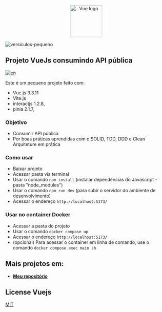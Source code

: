 <p align="center"><a href="https://vuejs.org" target="_blank" rel="noopener noreferrer"><img width="100" src="https://vuejs.org/images/logo.png" alt="Vue logo"></a></p>

![versiculos-pequeno](https://github.com/roddsdev/versiculos-vue/assets/148573340/761733f0-e06c-4c55-b70b-6cb562717ed6)


## Projeto VueJs consumindo API pública
[![en](https://img.shields.io/badge/lang-en-red.svg)](https://github.com/roddsdev/versiculos-vue/blob/main/README.en.md)

Este é um pequeno projeto feito com:

- Vue.js 3.3.11
- Vite.js
- interactjs 1.2.8,
- pinia 2.1.7,


### Objetivo

- Consumir API pública
- Por boas práticas aprendidas com o SOLID, TDD, DDD e Clean Arquiteture em prática

### Como usar

- Baixar projeto
- Acessar pasta via terminal
- Usar o comando `npm install` (instalar dependências do Javascript - pasta "node_modules")
- Usar o comando `npm run dev` (para subir o servidor do ambiente de desenvolvimento)
- Acessar o endereço `http://localhost:5173/`

### Usar no container Docker

- Acessar a pasta do projeto
- Usar o comando `docker compose up`
- Acessar o endereço `http://localhost:5173/`
- (opcional) Para acessar o container em linha de comando, use o comando `docker compose exec main sh`

## Mais projetos em:

- **[Meu repositório](https://github.com/roddsdev?tab=repositories)**

## License Vuejs

[MIT](https://opensource.org/licenses/MIT)


